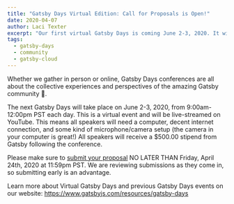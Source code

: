 ```yaml
---
title: "Gatsby Days Virtual Edition: Call for Proposals is Open!"
date: 2020-04-07
author: Laci Texter
excerpt: "Our first virtual Gatsby Days is coming June 2-3, 2020. It will be live-streamed on YouTube from 1:00-3:00pm EST each day, and now is the time to send in your speaker proposal!"
tags:
  - gatsby-days
  - community
  - gatsby-cloud
---
```


Whether we gather in person or online, Gatsby Days conferences are all about the collective experiences and perspectives of the amazing Gatsby community 💜.

The next Gatsby Days will take place on June 2-3, 2020, from 9:00am-12:00pm PST each day. This is a virtual event and will be live-streamed on YouTube. This means all speakers will need a computer, decent internet connection, and some kind of microphone/camera setup (the camera in your computer is great!) All speakers will receive a \$500.00 stipend from Gatsby following the conference.

Please make sure to [submit your proposal](https://docs.google.com/forms/d/e/1FAIpQLSfjUpqpmRL18ydo_PmC4jxvPG8xhOlix43KeRHOhUbPp3u7Mw/viewform?usp=sf_link) NO LATER THAN Friday, April 24th, 2020 at 11:59pm PST. We are reviewing submissions as they come in, so submitting early is an advantage.

Learn more about Virtual Gatsby Days and previous Gatsby Days events on our website: https://www.gatsbyjs.com/resources/gatsby-days
